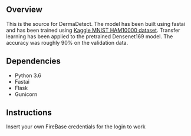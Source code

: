 ## Overview

This is the source for DermaDetect. The model has been built using fastai and has been trained using [Kaggle MNIST HAM10000 dataset](https://www.kaggle.com/kmader/skin-cancer-mnist-ham10000). Transfer learning has been applied to the pretrained Densenet169 model. The accuracy was roughly 90% on the validation data. 


## Dependencies

- Python 3.6 <br/>
- Fastai <br/>
- Flask <br/>
- Gunicorn

## Instructions
Insert your own FireBase credentials for the login to work